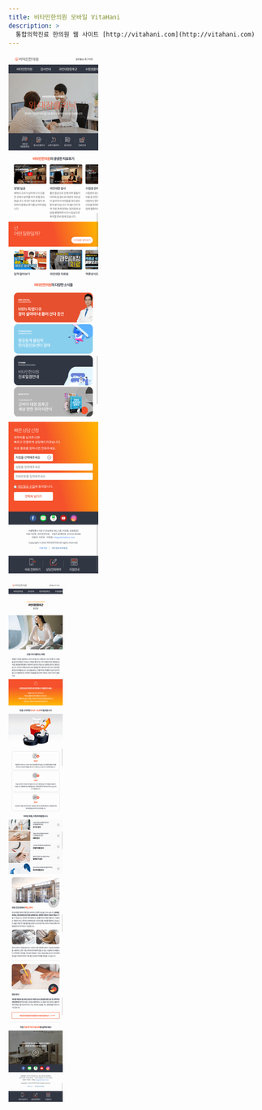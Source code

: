 ```yaml
---
title: 비타민한의원 모바일 VitaHani
description: >
  통합의학진료 한의원 웹 사이트 [http://vitahani.com](http://vitahani.com)
---
```


![](/assets/img/blog/vitahani-1.png)

![](/assets/img/blog/vitahani-2.png)